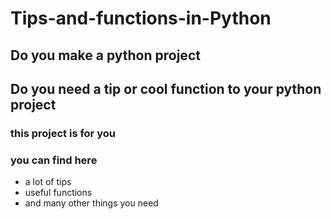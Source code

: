 # Tips-and-functions-in-Python
## Do you make a python project
## Do you need a tip or cool function to your python project
### this project is for you
### you can find here
- a lot of tips 
- useful functions
- and many other things you need
